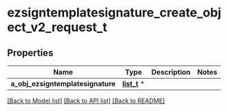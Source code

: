 # ezsigntemplatesignature_create_object_v2_request_t

## Properties
Name | Type | Description | Notes
------------ | ------------- | ------------- | -------------
**a_obj_ezsigntemplatesignature** | [**list_t**](ezsigntemplatesignature_request_compound_v2.md) \* |  | 

[[Back to Model list]](../README.md#documentation-for-models) [[Back to API list]](../README.md#documentation-for-api-endpoints) [[Back to README]](../README.md)


